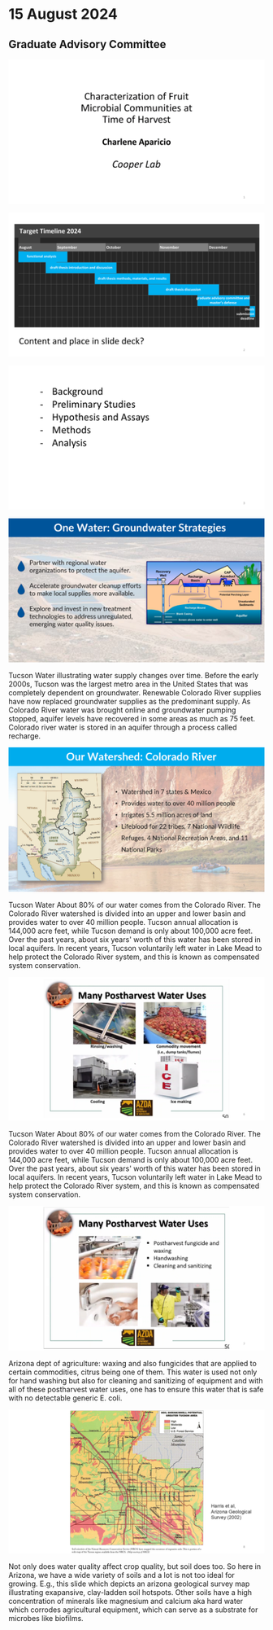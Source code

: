 # 15 August 2024
## Graduate Advisory Committee 

![slide01](./assets/2408/slide01.png) 

![slide02](./assets/2408/slide02.png) 

![slide03](./assets/2408/slide03.png) 

![slide04](./assets/2408/slide04.png) 

Tucson Water illustrating water supply changes over time. Before the early 2000s, Tucson was the largest metro area in the United States that was completely dependent on groundwater. Renewable Colorado River supplies have now replaced groundwater supplies as the predominant supply. As Colorado River water was brought online and groundwater pumping stopped, aquifer levels have recovered in some areas as much as 75 feet. Colorado river water is stored in an aquifer through a process called recharge.

![slide05](./assets/2408/slide05.png) 

Tucson Water About 80% of our water comes from the Colorado River. The Colorado River watershed is divided into an upper and lower basin and provides water to over 40 million people. Tucson annual allocation is 144,000 acre feet, while Tucson demand is only about 100,000 acre feet. Over the past years, about six years' worth of this water has been stored in local aquifers. In recent years, Tucson voluntarily left water in Lake Mead to help protect the Colorado River system, and this is known as compensated system conservation.

![slide06](./assets/2408/slide06.png) 

Tucson Water About 80% of our water comes from the Colorado River. The Colorado River watershed is divided into an upper and lower basin and provides water to over 40 million people. Tucson annual allocation is 144,000 acre feet, while Tucson demand is only about 100,000 acre feet. Over the past years, about six years' worth of this water has been stored in local aquifers. In recent years, Tucson voluntarily left water in Lake Mead to help protect the Colorado River system, and this is known as compensated system conservation.

![slide07](./assets/2408/slide07.png) 

Arizona dept of agriculture:  waxing and also fungicides that are applied to certain commodities, citrus being one of them. This water is used not only for hand washing but also for cleaning and sanitizing of equipment and with all of these postharvest water uses, one has to ensure this water that is safe with no detectable generic E. coli. 

![slide08](./assets/2408/slide08.png) 

Not only does water quality affect crop quality, but soil does too. So here in Arizona, we have a wide variety of soils and a lot is not too ideal for growing. E.g., this slide which depicts an arizona geological survey map illustrating exapansive, clay-ladden soil hotspots. Other soils have a high concentration of minerals like magnesium and calcium aka hard water which corrodes agricultural equipment, which can serve as a substrate for microbes like biofilms.







